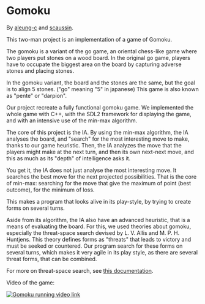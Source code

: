 # Gomoku
By [aleung-c](https://github.com/aleung-c) and [scaussin](https://github.com/scaussin).

This two-man project is an implementation of a game of Gomoku.

The gomoku is a variant of the go game, an oriental chess-like game where two players put stones on a wood board.
In the original go game, players have to occupate the biggest area on the board by capturing adverse stones and placing stones.

In the gomoku variant, the board and the stones are the same, but the goal is to align 5 stones. ("go" meaning "5" in japanese)
This game is also known as "pente" or "darpion".

Our project recreate a fully functional gomoku game. We implemented the whole game with C++, with the SDL2 framework for
displaying the game, and with an intensive use of the min-max algorithm.

The core of this project is the IA. By using the min-max algorithm, the IA analyses the board, and "search" for the most interesting
move to make, thanks to our game heuristic. Then, the IA analyzes the move that the players might make at the next turn, and then
its own next-next move, and this as much as its "depth" of intelligence asks it.

You get it, the IA does not just analyse the most interesting move. It searches the best move for the next projected possibilities.
That is the core of min-max: searching for the move that give the maximum of point (best outcome), for the minimum of loss.

This makes a program that looks alive in its play-style, by trying to create forms on several turns.

Aside from its algorithm, the IA also have an advanced heuristic, that is a means of evaluating the board. For this, we used theories
about gomoku, especially the threat-space search devised by L. V. Allis and M. P. H. Huntjens. This theory defines forms as "threats"
that leads to victory and must be seeked or countered. Our program search for these forms on several turns,
which makes it very agile in its play style, as there are several threat forms, that can be combined.

For more on threat-space search, see [this documentation](http://www.renju.nu/wp-content/uploads/sites/46/2016/09/Go-Moku.pdf).

Video of the game:

[![Gomoku running video link](https://img.youtube.com/vi/A97sY5tTSNk/0.jpg)](https://www.youtube.com/watch?v=A97sY5tTSNk)
